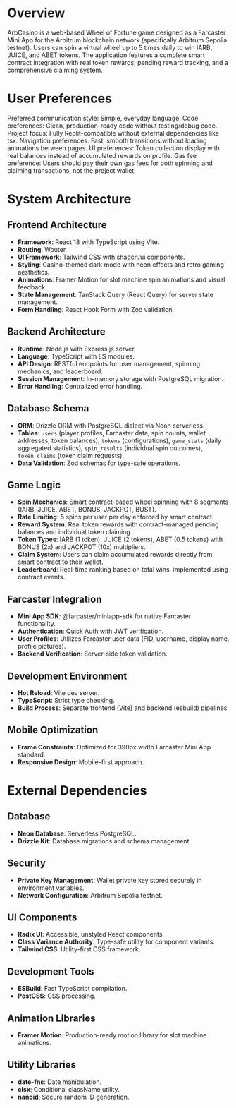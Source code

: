 # Overview

ArbCasino is a web-based Wheel of Fortune game designed as a Farcaster Mini App for the Arbitrum blockchain network (specifically Arbitrum Sepolia testnet). Users can spin a virtual wheel up to 5 times daily to win IARB, JUICE, and ABET tokens. The application features a complete smart contract integration with real token rewards, pending reward tracking, and a comprehensive claiming system.

# User Preferences

Preferred communication style: Simple, everyday language.
Code preferences: Clean, production-ready code without testing/debug code.
Project focus: Fully Replit-compatible without external dependencies like tsx.
Navigation preferences: Fast, smooth transitions without loading animations between pages.
UI preferences: Token collection display with real balances instead of accumulated rewards on profile.
Gas fee preference: Users should pay their own gas fees for both spinning and claiming transactions, not the project wallet.

# System Architecture

## Frontend Architecture
- **Framework**: React 18 with TypeScript using Vite.
- **Routing**: Wouter.
- **UI Framework**: Tailwind CSS with shadcn/ui components.
- **Styling**: Casino-themed dark mode with neon effects and retro gaming aesthetics.
- **Animations**: Framer Motion for slot machine spin animations and visual feedback.
- **State Management**: TanStack Query (React Query) for server state management.
- **Form Handling**: React Hook Form with Zod validation.

## Backend Architecture
- **Runtime**: Node.js with Express.js server.
- **Language**: TypeScript with ES modules.
- **API Design**: RESTful endpoints for user management, spinning mechanics, and leaderboard.
- **Session Management**: In-memory storage with PostgreSQL migration.
- **Error Handling**: Centralized error handling.

## Database Schema
- **ORM**: Drizzle ORM with PostgreSQL dialect via Neon serverless.
- **Tables**: `users` (player profiles, Farcaster data, spin counts, wallet addresses, token balances), `tokens` (configurations), `game_stats` (daily aggregated statistics), `spin_results` (individual spin outcomes), `token_claims` (token claim requests).
- **Data Validation**: Zod schemas for type-safe operations.

## Game Logic
- **Spin Mechanics**: Smart contract-based wheel spinning with 8 segments (IARB, JUICE, ABET, BONUS, JACKPOT, BUST).
- **Rate Limiting**: 5 spins per user per day enforced by smart contract.
- **Reward System**: Real token rewards with contract-managed pending balances and individual token claiming.
- **Token Types**: IARB (1 token), JUICE (2 tokens), ABET (0.5 tokens) with BONUS (2x) and JACKPOT (10x) multipliers.
- **Claim System**: Users can claim accumulated rewards directly from smart contract to their wallet.
- **Leaderboard**: Real-time ranking based on total wins, implemented using contract events.

## Farcaster Integration
- **Mini App SDK**: @farcaster/miniapp-sdk for native Farcaster functionality.
- **Authentication**: Quick Auth with JWT verification.
- **User Profiles**: Utilizes Farcaster user data (FID, username, display name, profile pictures).
- **Backend Verification**: Server-side token validation.

## Development Environment
- **Hot Reload**: Vite dev server.
- **TypeScript**: Strict type checking.
- **Build Process**: Separate frontend (Vite) and backend (esbuild) pipelines.

## Mobile Optimization
- **Frame Constraints**: Optimized for 390px width Farcaster Mini App standard.
- **Responsive Design**: Mobile-first approach.

# External Dependencies

## Database
- **Neon Database**: Serverless PostgreSQL.
- **Drizzle Kit**: Database migrations and schema management.

## Security
- **Private Key Management**: Wallet private key stored securely in environment variables.
- **Network Configuration**: Arbitrum Sepolia testnet.

## UI Components
- **Radix UI**: Accessible, unstyled React components.
- **Class Variance Authority**: Type-safe utility for component variants.
- **Tailwind CSS**: Utility-first CSS framework.

## Development Tools
- **ESBuild**: Fast TypeScript compilation.
- **PostCSS**: CSS processing.

## Animation Libraries
- **Framer Motion**: Production-ready motion library for slot machine animations.

## Utility Libraries
- **date-fns**: Date manipulation.
- **clsx**: Conditional className utility.
- **nanoid**: Secure random ID generation.